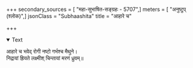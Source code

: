 +++
secondary_sources = [ "महा-सुभाषित-सङ्ग्रहः - 5707",]
meters = [ "अनुष्टुप् (श्लोक)",]
jsonClass = "Subhaashita"
title = "आहारे च"

+++

<details open><summary>Text</summary>

आहारे च भवेद् रोगी नष्टो गर्भश्च मैथुने।  
निद्रायां ह्रियते लक्ष्मीश् चिन्तायां मरणं ध्रुवम्॥
</details>

